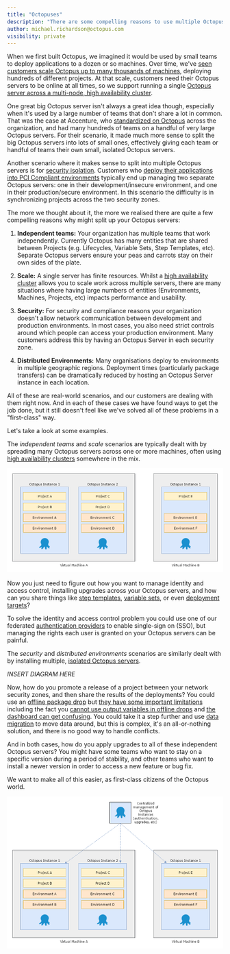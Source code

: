 ```yaml
---
title: "Octopuses"
description: "There are some compelling reasons to use multiple Octopus servers, but managing multiple instances is problematic. We want to make managing multiple related Octopus servers a first-class citizen of the Octopus world." 
author: michael.richardson@octopus.com
visibility: private
---
```


When we first built Octopus, we imagined it would be used by small teams to deploy applications to a dozen or so machines. Over time, we've [seen customers scale Octopus up to many thousands of machines](https://octopus.com/blog/octostats), deploying hundreds of different projects. At that scale, customers need their Octopus servers to be online at all times, so we support running a single [Octopus server across a multi-node, high availability cluster](https://octopus.com/high-availability).

One great big Octopus server isn't always a great idea though, especially when it's used by a large number of teams that don't share a lot in common. That was the case at Accenture, who [standardized on Octopus](https://channel9.msdn.com/Shows/ANZMVP/Updating-Octopus-Deploy-at-Accenture-with-Jim-Szubryt-and-Damian-Brady) across the organization, and had many hundreds of teams on a handful of very large Octopus servers. For their scenario, it made much more sense to split the big Octopus servers into lots of small ones, effectively giving each team or handful of teams their own small, isolated Octopus servers.

Another scenario where it makes sense to split into multiple Octopus servers is for [security isolation](https://octopus.com/docs/patterns/isolated-octopus-deploy-servers). Customers who [deploy their applications into PCI Compliant environments](https://octopus.com/docs/reference/pci-compliance-and-octopus-deploy) typically end up managing two separate Octopus servers: one in their development/insecure environment, and one in their production/secure environment. In this scenario the difficulty is in synchronizing projects across the two security zones.

The more we thought about it, the more we realised there are quite a few compelling reasons why might split up your Octopus servers:

1. **Independent teams:** Your organization has multiple teams that work independently. Currently Octopus has many entities that are shared between Projects (e.g. Lifecycles, Variable Sets, Step Templates, etc). Separate Octopus servers ensure your peas and carrots stay on their own sides of the plate.

1. **Scale:** A single server has finite resources. Whilst a [high availability cluster](https://octopus.com/high-availability) allows you to scale work across multiple servers, there are many situations where having large numbers of entities (Environments, Machines, Projects, etc) impacts performance and usability.

1. **Security:** For security and compliance reasons your organization doesn't allow network communication between development and production environments. In most cases, you also need strict controls around which people can access your production environment. Many customers address this by having an Octopus Server in each security zone.

1. **Distributed Environments:** Many organisations deploy to environments in multiple geographic regions. Deployment times (particularly package transfers) can be dramatically reduced by hosting an Octopus Server instance in each location.

All of these are real-world scenarios, and our customers are dealing with them right now. And in each of these cases we have found ways to get the job done, but it still doesn't feel like we've solved all of these problems in a "first-class" way.

Let's take a look at some examples.

The _independent teams_ and _scale_ scenarios are typically dealt with by spreading many Octopus servers across one or more machines, often using [high availability clusters](https://octopus.com/docs/administration/high-availability) somewhere in the mix.

![Isolated Octopus instances](octopus-instances-isolated.png)

Now you just need to figure out how you want to manage identity and access control, installing upgrades across your Octopus servers, and how can you share things like [step templates](https://octopus.com/docs/deploying-applications/step-templates), [variable sets](https://octopus.com/docs/deploying-applications/variables/library-variable-sets), or even [deployment targets](https://octopus.com/docs/deployment-targets)?

To solve the identity and access control problem you could use one of our federated [authentication providers](https://octopus.com/docs/administration/authentication-providers) to enable single-sign on (SSO), but managing the rights each user is granted on your Octopus servers can be painful.

The _security_ and _distributed environments_ scenarios are similarly dealt with by installing multiple, [isolated Octopus servers](https://octopus.com/docs/patterns/isolated-octopus-deploy-servers).

_INSERT DIAGRAM HERE_

Now, how do you promote a release of a project between your network security zones, and then share the results of the deployments? You could use an [offline package drop](https://octopus.com/docs/deployment-targets/offline-package-drop) but [they have some important limitations](https://octopusdeploy.uservoice.com/search?filter=ideas&query=offline%20drop) including the fact you [cannot use output variables in offline drops](https://octopusdeploy.uservoice.com/forums/170787-general/suggestions/9196032-output-variables-for-offline-drops) and [the dashboard can get confusing](https://octopusdeploy.uservoice.com/forums/170787-general/suggestions/13066998-offline-drop-specific-dashboard-status). You could take it a step further and use [data migration](https://octopus.com/docs/administration/data-migration) to move data around, but this is complex, it's an all-or-nothing solution, and there is no good way to handle conflicts.

And in both cases, how do you apply upgrades to all of these independent Octopus servers? You might have some teams who want to stay on a specific version during a period of stability, and other teams who want to install a newer version in order to access a new feature or bug fix.

We want to make all of this easier, as first-class citizens of the Octopus world.

![Octopus Data Center Manager](octopus-instances-odcm.png)
